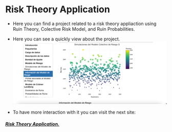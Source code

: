 # Risk Theory Application

- Here you can find a project related to a risk theory appliaction using Ruin Theory, Colective Risk Model, and Ruin Probabilities.

- Here you can see a quickly view about the project.
![](https://github.com/EthanLeonel/Risk-Theory/blob/main/Risk%20Theory%20Application/Vista.png?raw=true)

- To have more interaction with it you can visit the next site:

#####  [Risk Theory Application.](https://rpubs.com/Leogame/914444 "Risk Theory Application.")